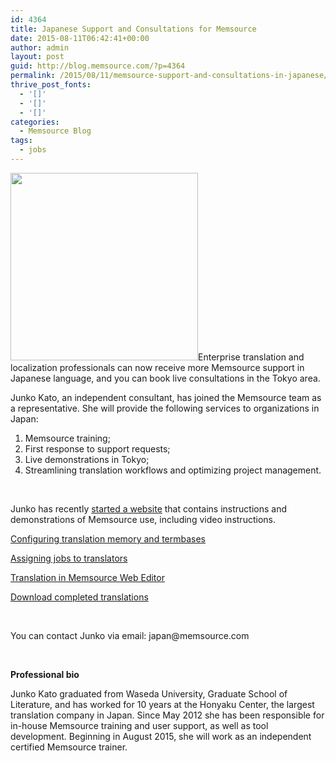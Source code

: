 ```yaml
---
id: 4364
title: Japanese Support and Consultations for Memsource
date: 2015-08-11T06:42:41+00:00
author: admin
layout: post
guid: http://blog.memsource.com/?p=4364
permalink: /2015/08/11/memsource-support-and-consultations-in-japanese/
thrive_post_fonts:
  - '[]'
  - '[]'
  - '[]'
categories:
  - Memsource Blog
tags:
  - jobs
---
```

<img class="alignleft size-full wp-image-4411" title="Junko Kato" src="/wp-content/uploads/2015/08/Junko-Kato-larger-size.png" alt="" width="300" height="300" />Enterprise translation and localization professionals can now receive more Memsource support in Japanese language, and you can book live consultations in the Tokyo area.
  
Junko Kato, an independent consultant, has joined the Memsource team as a representative.<!--more--> She will provide the following services to organizations in Japan:

  1. Memsource training;
  2. First response to support requests;
  3. Live demonstrations in Tokyo;
  4. Streamlining translation workflows and optimizing project management.

&nbsp;

<p dir="ltr">
  Junko has recently <a href="http://createmore.jpn.org/memsource/">started a website</a> that contains instructions and demonstrations of Memsource use, including video instructions.
</p>



<p dir="ltr">
  <a href="http://createmore.jpn.org/memsource/webinar/webinar2/">Configuring translation memory and termbases</a>
</p>

<p dir="ltr">
  <a href="http://createmore.jpn.org/memsource/webinar/webinar3/">Assigning jobs to translators</a>
</p>

<p dir="ltr">
  <a href="http://createmore.jpn.org/memsource/webinar/webinar4/">Translation in Memsource Web Editor</a>
</p>

<p dir="ltr">
  <a href="http://createmore.jpn.org/memsource/webinar/webinar5/">Download completed translations</a>
</p>

&nbsp;

<p dir="ltr">
  You can contact Junko via email: japan@memsource.com
</p>

&nbsp;

<p dir="ltr">
  <strong>Professional bio</strong>
</p>

<p dir="ltr">
  Junko Kato graduated from Waseda University, Graduate School of Literature, and has worked for 10 years at the Honyaku Center, the largest translation company in Japan. Since May 2012 she has been responsible for in-house Memsource training and user support, as well as tool development. Beginning in August 2015, she will work as an independent certified Memsource trainer.
</p>